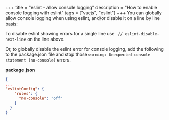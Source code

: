 +++
title = "eslint - allow console logging"
description = "How to enable console logging with eslint"
tags = ["vuejs", "eslint"]
+++
You can globally allow console logging when using eslint, and/or disable it on a line by line basis:
<!--more-->

To disable eslint showing errors for a single line use ` // eslint-disable-next-line` on the line above.

Or, to globally disable the eslint error for console logging, add the following to the package.json file and stop those `warning: Unexpected console statement (no-console)` errors.

**package.json**
```json
{
...
"eslintConfig": {
    "rules": {
      "no-console": "off"
    }
  }
}
```


